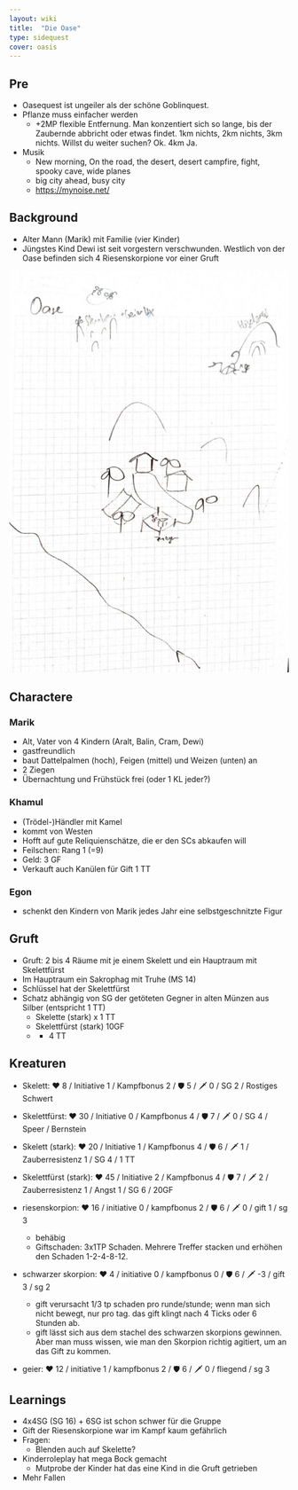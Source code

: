 ```yaml
---
layout: wiki
title:  "Die Oase"
type: sidequest
cover: oasis
---
```


## Pre
- Oasequest ist ungeiler als der schöne Goblinquest.
- Pflanze muss einfacher werden
  - +2MP flexible Entfernung. Man konzentiert sich so lange, bis der Zaubernde abbricht oder etwas findet. 1km nichts, 2km nichts, 3km nichts. Willst du weiter suchen? Ok. 4km Ja.
- Musik
  - New morning, On the road, the desert, desert campfire, fight, spooky cave, wide planes
  - big city ahead, busy city
  - https://mynoise.net/

## Background
- Alter Mann (Marik) mit Familie (vier Kinder)
- Jüngstes Kind Dewi ist seit vorgestern verschwunden. Westlich von der Oase befinden sich 4 Riesenskorpione vor einer Gruft

![Oase](/assets/wiki/oase.jpeg)
## Charactere
### Marik
- Alt, Vater von 4 Kindern (Aralt, Balin, Cram, Dewi)
- gastfreundlich
- baut Dattelpalmen (hoch), Feigen (mittel) und Weizen (unten) an
- 2 Ziegen
- Übernachtung und Frühstück frei (oder 1 KL jeder?)

### Khamul
- (Trödel-)Händler mit Kamel
- kommt von Westen
- Hofft auf gute Reliquienschätze, die er den SCs abkaufen will
- Feilschen: Rang 1 (=9)
- Geld: 3 GF
- Verkauft auch Kanülen für Gift 1 TT

### Egon
- schenkt den Kindern von Marik jedes Jahr eine selbstgeschnitzte Figur

## Gruft
- Gruft: 2 bis 4 Räume mit je einem Skelett und ein Hauptraum mit Skelettfürst
- Im Hauptraum ein Sakrophag mit Truhe (MS 14)
- Schlüssel hat der Skelettfürst
- Schatz abhängig von SG der getöteten Gegner in alten Münzen aus Silber (entspricht 1 TT)
  - Skelette (stark) x 1 TT
  - Skelettfürst (stark) 10GF
  - + 4 TT


## Kreaturen
- Skelett: ❤️ 8 / Initiative 1 / Kampfbonus 2 / 🛡️ 5 / 🗡️ 0 / SG 2 / Rostiges Schwert
- Skelettfürst:  ❤️ 30 / Initiative 0 / Kampfbonus 4 / 🛡️ 7 / 🗡️ 0 / SG 4 / Speer / Bernstein
- Skelett (stark): ❤️ 20 / Initiative 1 / Kampfbonus 4 / 🛡️ 6 / 🗡️ 1 / Zauberresistenz 1 / SG 4 / 1 TT
- Skelettfürst (stark): ❤️ 45 / Initiative 2 / Kampfbonus 4 / 🛡️ 7 / 🗡️ 2 / Zauberresistenz 1 / Angst 1 / SG 6 / 20GF


- riesenskorpion: ❤️ 16 / initiative 0 / kampfbonus 2 / 🛡️ 6 / 🗡️ 0 / gift 1 / sg 3
  - behäbig
  - Giftschaden: 3x1TP Schaden. Mehrere Treffer stacken und erhöhen den Schaden 1-2-4-8-12.
- schwarzer skorpion: ❤️ 4 / initiative 0 / kampfbonus 0 / 🛡️ 6 / 🗡️ -3 / gift 3 / sg 2
  - gift verursacht 1/3 tp schaden pro runde/stunde; wenn man sich nicht bewegt, nur pro tag. das gift klingt nach 4 Ticks oder 6 Stunden ab.
  - gift lässt sich aus dem stachel des schwarzen skorpions gewinnen. Aber man muss wissen, wie man den Skorpion richtig agitiert, um an das Gift zu kommen.
- geier: ❤️ 12 / initiative 1 / kampfbonus 2 / 🛡️ 6 / 🗡️ 0 / fliegend / sg 3 

## Learnings
- 4x4SG (SG 16) + 6SG ist schon schwer für die Gruppe
- Gift der Riesenskorpione war im Kampf kaum gefährlich
- Fragen:
  - Blenden auch auf Skelette?
- Kinderroleplay hat mega Bock gemacht
  - Mutprobe der Kinder hat das eine Kind in die Gruft getrieben
- Mehr Fallen